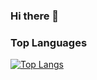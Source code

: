 ### Hi there 👋

<!--
**gallottaj/gallottaj** is a ✨ _special_ ✨ repository because its `README.md` (this file) appears on your GitHub profile.

Here are some ideas to get you started:-->

### Top Languages
[![Top Langs](https://github-readme-stats.vercel.app/api/top-langs/?username=gallottaj&langs_count=10)](https://github.com/anuraghazra/github-readme-stats)
